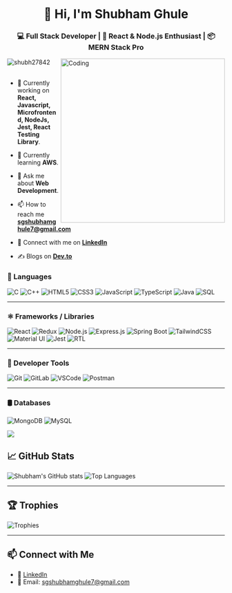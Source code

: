 <h1 align="center">👋 Hi, I'm Shubham Ghule</h1>
<h3 align="center">💻 Full Stack Developer | 🚀 React & Node.js Enthusiast | 📦 MERN Stack Pro</h3>
<img align="right" src="https://user-images.githubusercontent.com/74038190/212750672-2f3f2b50-c84f-4ed8-a60a-849ae69ff9df.gif" alt="Coding" width="380"/> 
<p align="left"> <img src="https://komarev.com/ghpvc/?username=shubh27842&label=Profile%20views&color=0e75b6&style=flat" alt="shubh27842" > 
  <br><br>
  
- 🔭 Currently working on **React, Javascript, Microfrontend, NodeJs, Jest, React Testing Library**.
  
- 🌱 Currently learning **AWS**.

- 💬 Ask me about **Web Development**.

- 📫 How to reach me [**sgshubhamghule7@gmail.com**](mailto:sgshubhamghule7@gmail.com)  

- 💼 Connect with me on [**LinkedIn**](https://linkedin.com/in/shubh27842)

- ✍️ Blogs on [**Dev.to**](https://dev.to/shubham_ghule_e94e88f98ce)

  </p>

<!-- ## 🛠️ Tech Stack
- ⚛️ React, Redux, Next.js
- 🌐 Node.js, Express.js
- 🛢️ MongoDB, MySQL
- 🧪 Jest, React Testing Library
- ☁️ Firebase, Docker -->

### 🧠 Languages
![C](https://img.shields.io/badge/C-%2300599C.svg?style=for-the-badge&logo=c&logoColor=white)
![C++](https://img.shields.io/badge/C++-%2300599C.svg?style=for-the-badge&logo=c%2B%2B&logoColor=white)
![HTML5](https://img.shields.io/badge/HTML5-%23E34F26.svg?style=for-the-badge&logo=html5&logoColor=white)
![CSS3](https://img.shields.io/badge/CSS3-%231572B6.svg?style=for-the-badge&logo=css3&logoColor=white)
![JavaScript](https://img.shields.io/badge/JavaScript-%23F7DF1E.svg?style=for-the-badge&logo=javascript&logoColor=black)
![TypeScript](https://img.shields.io/badge/TypeScript-%23007ACC.svg?style=for-the-badge&logo=typescript&logoColor=white)
![Java](https://img.shields.io/badge/Java-%23ED8B00.svg?style=for-the-badge&logo=java&logoColor=white)
![SQL](https://img.shields.io/badge/SQL-%2300C.svg?style=for-the-badge&logo=postgresql&logoColor=white)

---

### ⚛️ Frameworks / Libraries
![React](https://img.shields.io/badge/React-%2361DAFB.svg?style=for-the-badge&logo=react&logoColor=black)
![Redux](https://img.shields.io/badge/Redux-%23764ABC.svg?style=for-the-badge&logo=redux&logoColor=white)
![Node.js](https://img.shields.io/badge/Node.js-%23339933.svg?style=for-the-badge&logo=node.js&logoColor=white)
![Express.js](https://img.shields.io/badge/Express.js-%23000000.svg?style=for-the-badge&logo=express&logoColor=white)
![Spring Boot](https://img.shields.io/badge/SpringBoot-%236DB33F.svg?style=for-the-badge&logo=spring-boot&logoColor=white)
![TailwindCSS](https://img.shields.io/badge/TailwindCSS-%2306B6D4.svg?style=for-the-badge&logo=tailwind-css&logoColor=white)
![Material UI](https://img.shields.io/badge/MUI-%230081CB.svg?style=for-the-badge&logo=mui&logoColor=white)
![Jest](https://img.shields.io/badge/Jest-%23C21325.svg?style=for-the-badge&logo=jest&logoColor=white)
![RTL](https://img.shields.io/badge/React%20Testing%20Library-%23E33332.svg?style=for-the-badge&logo=testing-library&logoColor=white)

---

### 🧰 Developer Tools
![Git](https://img.shields.io/badge/Git-%23F05033.svg?style=for-the-badge&logo=git&logoColor=white)
![GitLab](https://img.shields.io/badge/GitLab-%23FC6D26.svg?style=for-the-badge&logo=gitlab&logoColor=white)
![VSCode](https://img.shields.io/badge/VS%20Code-%23007ACC.svg?style=for-the-badge&logo=visual-studio-code&logoColor=white)
![Postman](https://img.shields.io/badge/Postman-%23FF6C37.svg?style=for-the-badge&logo=postman&logoColor=white)

---

### 🛢️ Databases
![MongoDB](https://img.shields.io/badge/MongoDB-%2347A248.svg?style=for-the-badge&logo=mongodb&logoColor=white)
![MySQL](https://img.shields.io/badge/MySQL-%234479A1.svg?style=for-the-badge&logo=mysql&logoColor=white)

<img src="https://github-readme-activity-graph.vercel.app/graph?username=shubh27842&interval=month&bg_color=161b22&color=ffffff&line=d5d5d5&point=a76c6c&area=true&hide_border=true&hide_title=true" />

## 📈 GitHub Stats

![Shubham's GitHub stats](https://github-readme-stats.vercel.app/api?username=shubh27842&show_icons=true&theme=radical)
![Top Languages](https://github-readme-stats.vercel.app/api/top-langs/?username=shubh27842&layout=compact&theme=radical&hide_border=true)
 <!-- ![Shubham's GitHub Streak](https://github-readme-streak-stats.herokuapp.com/?user=shubh27842&theme=radical&theme=icegray&border_radius=8) -->
---
<!-- 
## 📊 Monthly GitHub Activity Graph

![Activity Graph](https://github-readme-activity-graph.vercel.app/graph?username=shubh27842&interval=month&theme=github-compact&area=true&hide_border=true)

--- -->

## 🏆 Trophies

![Trophies](https://github-profile-trophy.vercel.app/?username=shubh27842&theme=radical&no-bg=true&no-frame=true&column=6)

---


## 📫 Connect with Me
- 💼 [LinkedIn](https://linkedin.com/in/shubh27842)
- 📧 Email: sgshubhamghule7@gmail.com

<!-- Optional: badges, visitors, GitHub streak, trophies, etc. -->


<!--
**shubh27842/shubh27842** is a ✨ _special_ ✨ repository because its `README.md` (this file) appears on your GitHub profile.

Here are some ideas to get you started:

- 🔭 I’m currently working on ...
- 🌱 I’m currently learning ...
- 👯 I’m looking to collaborate on ...
- 🤔 I’m looking for help with ...
- 💬 Ask me about ...
- 📫 How to reach me: ...
- 😄 Pronouns: ...
- ⚡ Fun fact: ...
-->
